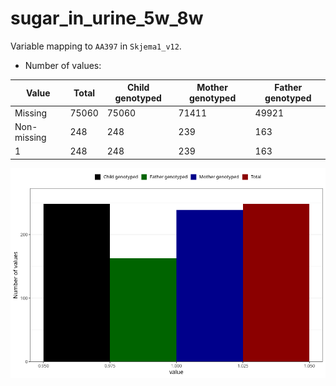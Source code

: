 # sugar_in_urine_5w_8w
Variable mapping to `AA397` in `Skjema1_v12`.
- Number of values:

| Value | Total | Child genotyped | Mother genotyped | Father genotyped |
| ----- | ----- | --------------- | ---------------- | ---------------- |
| Missing | 75060 | 75060 | 71411 | 49921 |
| Non-missing | 248 | 248 | 239 | 163 |
| 1 | 248 | 248 | 239 | 163 |



![](sugar_in_urine_5w_8w_n.png)



